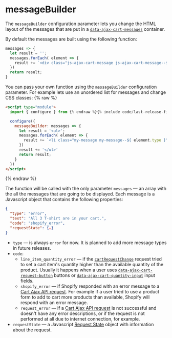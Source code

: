 # messageBuilder

The `messageBuilder` configuration parameter lets you change the HTML layout of the messages that are put in a [`data-ajax-cart-messages`](/reference/data-ajax-cart-messages/) container.

By default the messages are built using the following function:
```javascript
messages => {
  let result = '';
  messages.forEach( element => {
    result += `<div class="js-ajax-cart-message js-ajax-cart-message--${ element.type }">${ element.text }</div>`;
  })
  return result;
}
```

You can pass your own function using the `messageBuilder` configuration parameter. For example lets use an unordered list for messages and change CSS classes:
{% raw %}
```html
<script type="module">
  import { configure } from {% endraw %}{% include code/last-release-file-name.html asset_url=true %}{% raw %};

  configure({
  	messageBuilder: messages => {
      let result = '<ul>';
      messages.forEach( element => {
        result += `<li class="my-message my-message--${ element.type }">${ element.text }</li>`;
      })
      result += '</ul>'
      return result;
    }
  })
</script>
```
{% endraw %}

The function will be called with the only parameter `messages` — an array with the all the messages that are going to be displayed. Each message is a Javascript object that contains the following properties:
```json
{
  "type": "error",
  "text": "All 3 T-shirt are in your cart.",
  "code": "shopify_error",
  "requestState": {…}
}
```
* `type` — is always `error` for now. It is planned to add more message types in future releases.
* `code`:
  * `line_item_quantity_error` — if the [`cartRequestChange`](/reference/cartRequestChange/) request tried to set a cart item's quantity higher than the available quantity of the product. Usually it happens when a user uses [`data-ajax-cart-request-button`](/reference/data-ajax-cart-request-button/) buttons or [`data-ajax-cart-quantity-input`](/reference/data-ajax-cart-quantity-input/) input fields.
  * `shopify_error` — if Shopify responded with an error message to a [Cart Ajax API request](/reference/requests/). For example if a user tried to use a product form to add to cart more products than available, Shopify will respond with an error message.
  * `request_error` — if a [Cart Ajax API request](/reference/requests/) is not successful and doesn't have any error descriptions, or if the request is not performed at all due to internet connection, for example.
* `requestState` — a Javascript [Request State](/reference/requestState/) object with information about the request.